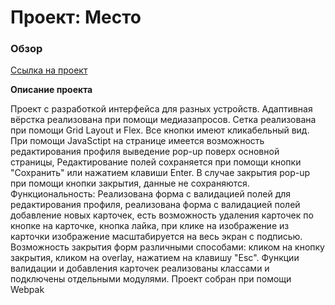 # Проект: Место

### Обзор

[Ссылка на проект](https://lazarev302.github.io/mesto/)

**Описание проекта**

Проект с разработкой интерфейса для разных устройств. Адаптивная вёрстка реализована при помощи медиазапросов. Сетка реализована при помощи Grid Layout и Flex. Все кнопки имеют кликабельный вид. При помощи JavaSctipt на странице имеется возможность редактирования профиля выведение pop-up поверх основной страницы, Редактирование полей сохраняется при помощи кнопки "Сохранить" или нажатием клавиши Enter. В случае закрытия pop-up при помощи кнопки закрытия, данные не сохраняются.
Функциональность: Реализована форма с валидацией полей для редактирования профиля, реализована форма с валидацией полей добавление новых карточек, есть возможность удаления карточек по кнопке на карточке, кнопка лайка, при клике на изображение из карточки изображение масштабируется на весь экран с подписью. Возможность закрытия форм различными способами: кликом на кнопку закрытия, кликом на overlay, нажатием на клавишу "Esc". Функции валидации и добавления карточек реализованы классами и подключены отдельными модулями. Проект собран при помощи Webpak

